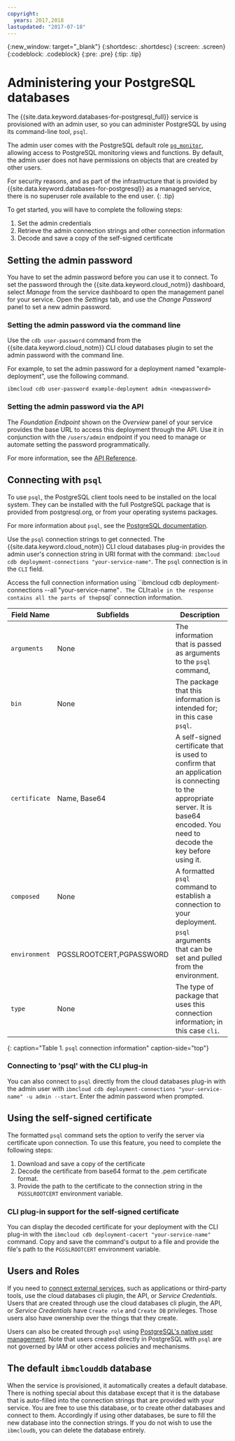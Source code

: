 ```yaml
---
copyright:
  years: 2017,2018
lastupdated: "2017-07-18"
---
```


{:new_window: target="_blank"}
{:shortdesc: .shortdesc}
{:screen: .screen}
{:codeblock: .codeblock}
{:pre: .pre}
{:tip: .tip}

# Administering your PostgreSQL databases

The {{site.data.keyword.databases-for-postgresql_full}} service is provisioned with an admin user, so you can administer PostgreSQL by using its command-line tool, `psql`.

The admin user comes with the PostgreSQL default role [`pg_monitor`](https://www.postgresql.org/docs/10/static/default-roles.html), allowing access to PostgreSQL monitoring views and functions. By default, the admin user does not have permissions on objects that are created by other users.

For security reasons, and as part of the infrastructure that is provided by {{site.data.keyword.databases-for-postgresql}} as a managed service, there is no superuser role available to the end user.
{: .tip}

To get started, you will have to complete the following steps:

1. Set the admin credentials
2. Retrieve the admin connection strings and other connection information
3. Decode and save a copy of the self-signed certificate

## Setting the admin password

You have to set the admin password before you can use it to connect. To set the password through the {{site.data.keyword.cloud_notm}} dashboard, select _Manage_ from the service dashboard to open the management panel for your service. Open the _Settings_ tab, and use the _Change Password_ panel to set a new admin password.

### Setting the admin password via the command line

Use the `cdb user-password` command from the {{site.data.keyword.cloud_notm}} CLI cloud databases plugin to set the admin password with the command line.

For example, to set the admin password for a deployment named "example-deployment", use the following command.
```
ibmcloud cdb user-password example-deployment admin <newpassword>
```

### Setting the admin password via the API

The _Foundation Endpoint_ shown on the _Overview_ panel of your service provides the base URL to access this deployment through the API. Use it in conjunction with the `/users/admin` endpoint if you need to manage or automate setting the password programmatically.

For more information, see the [API Reference](https://pages.github.ibm.com/compose/apidocs/apiv4doc-static.html#operation/changeUserPassword).

## Connecting with `psql`

To use `psql`, the PostgreSQL client tools need to be installed on the local system. They can be installed with the full PostgreSQL package that is provided from postgresql.org, or from your operating systems packages.

For more information about `psql`, see the [PostgreSQL documentation](https://www.postgresql.org/docs/current/static/app-psql.html).

Use the `psql` connection strings to get connected. The {{site.data.keyword.cloud_notm}} CLI cloud databases plug-in provides the admin user's connection string in URI format with the command: `ibmcloud cdb deployment-connections "your-service-name"`. The `psql` connection is in the `CLI` field.

Access the full connection information using ``ibmcloud cdb deployment-connections --all "your-service-name"`. The `CLI` table in the response contains all the parts of the `psql` connection information.

Field Name|Subfields|Description
----------|-----------|-----------
`arguments`|None|The information that is passed as arguments to the `psql` command,
`bin`|None|The package that this information is intended for; in this case `psql`.
`certificate`|Name, Base64|A self-signed certificate that is used to confirm that an application is connecting to the appropriate server. It is base64 encoded. You need to decode the key before using it.
`composed`|None|A formatted `psql` command to establish a connection to your deployment.
`environment`|PGSSLROOTCERT,PGPASSWORD|`psql` arguments that can be set and pulled from the environment.
`type`|None|The type of package that uses this connection information; in this case `cli`. 
{: caption="Table 1. `psql` connection information" caption-side="top"}

### Connecting to 'psql' with the CLI plug-in

You can also connect to `psql` directly from the cloud databases plug-in with the admin user with `ibmcloud cdb deployment-connections "your-service-name" -u admin --start`. Enter the admin password when prompted.

## Using the self-signed certificate

The formatted `psql` command sets the option to verify the server via certificate upon connection. To use this feature, you need to complete the following steps:

1. Download and save a copy of the certificate
2. Decode the certificate from base64 format to the .pem certificate format.
3. Provide the path to the certificate to the connection string in the `PGSSLROOTCERT` environment variable.

### CLI plug-in support for the self-signed certificate

You can display the decoded certificate for your deployment with the CLI plug-in with the `ibmcloud cdb deployment-cacert "your-service-name"` command. Copy and save the command's output to a file and provide the file's path to the `PGSSLROOTCERT` environment variable.

## Users and Roles

If you need to [connect external services](./connecting-external.html), such as applications or third-party tools, use the cloud databases cli plugin, the API, or  _Service Credentials_. Users that are created through use the cloud databases cli plugin, the API, or  _Service Credentials_ have `Create role` and `Create DB` privileges. Those users also have ownership over the things that they create.

Users can also be created through `psql` using [PostgreSQL's native user management](https://www.postgresql.org/docs/10/static/user-manag.html). Note that users created directly in PostgreSQL with `psql` are not governed by IAM or other access policies and mechanisms.

## The default `ibmclouddb` database

When the service is provisioned, it automatically creates a default database. There is nothing special about this database except that it is the database that is auto-filled into the connection strings that are provided with your service. You are free to use this database, or to create other databases and connect to them. Accordingly if using other databases, be sure to fill the new database into the connection strings. If you do not wish to use the `ibmcloudb`, you can delete the database entirely.


